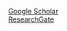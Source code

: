 [Google Scholar](https://scholar.google.com/citations?user=knbysawAAAAJ&hl=zh-CN)  
[ResearchGate](https://www.researchgate.net/profile/Huixin-Zhong)

